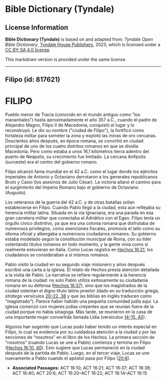 # Bible Dictionary (Tyndale)

## License Information

**Bible Dictionary (Tyndale)** is based on and adapted from: _Tyndale Open Bible Dictionary_, [Tyndale House Publishers](https://tyndaleopenresources.com/), 2023, which is licensed under a [CC BY-SA 4.0 license](https://creativecommons.org/licenses/by-sa/4.0/legalcode.en).

This markdown version is provided under the same license.



--------------------------------

## Filipo (id: 817621)

FILIPO
======

Pueblo menor de Tracia (conocido en el mundo antiguo como "los manantiales") hasta aproximadamente el año 357 a.C., cuando el padre de Alejandro Magno, Filipo II de Macedonia, conquistó el lugar y lo reconstruyó. Le dio su nombre ("ciudad de Filipo"), la fortificó como fortaleza militar para someter la zona y explotó las minas de oro cercanas. Doscientos años después, en época romana, se convirtió en ciudad principal de uno de los cuatro distritos romanos en que se dividía Macedonia. Pero como estaba a unos 16,1 kilómetros tierra adentro del puerto de Neápolis, su crecimiento fue limitado. La cercana Anfípolis (suroeste) era el centro del gobierno romano.

Filipo alcanzó fama mundial en el 42 a.C. como el lugar donde los ejércitos imperiales de Antonio y Octaviano derrotaron a los generales republicanos Bruto y Casio (los asesinos de Julio César). La victoria allanó el camino para el surgimiento del Imperio Romano bajo el gobierno de Octaviano (Augusto).

Los veteranos de la guerra del 42 a.C. y de otras batallas solían establecerse en Filipo. Cuando Pablo llegó a la ciudad, esta aún reflejaba su herencia militar latina. Situada en la vía Ignaciana, era una parada en esa gran carretera militar que conectaba el Adriático con el Egeo. Filipo tenía un orgullo cívico distintivo, ya que era una colonia romana que disfrutaba de numerosos privilegios, como exenciones fiscales, promovía el latín como su idioma oficial y albergaba a numerosos ciudadanos romanos. Su gobierno estaba modelado según la constitución municipal de Roma, con su líder ostentando títulos romanos en todo momento, y la gente vivía como si realmente estuvieran en Italia. Como Lucas registra en [Hechos 16:21](https://ref.ly/Acts16:21), los ciudadanos se consideraban a sí mismos romanos.

Pablo visitó la ciudad en su segundo viaje misionero y años después escribió una carta a la iglesia. El relato de Hechos presta atención detallada a la visita de Pablo. La narrativa se refiere regularmente a la herencia romana de la ciudad: no solo Pablo utiliza exitosamente su ciudadanía romana en su defensa ([Hechos 16:37](https://ref.ly/Acts16:37)), sino que los magistrados de la ciudad ostentan el digno título latino *praetor* (dado en su traducción griega, *stratego* versículos [20–22, 38](https://ref.ly/Acts16:20-Acts16:22,Acts16:38) y que las biblias en inglés traducen como “magistrado”). Parece haber habido una pequeña comunidad judía aquí. La iglesia comenzó con mujeres judías creyentes que se reunían fuera de la ciudad porque no había sinagoga. Más tarde, se reunieron en la casa de una importante mujer convertida llamada Lidia (versículos [14–15, 40](https://ref.ly/Acts16:14-Acts16:15,Acts16:40)).

Algunos han sugerido que Lucas pudo haber tenido un interés especial en Filipo, lo cual se evidencia por su cuidadosa atención a la ciudad y por las secciones de “nosotros” en el libro de los Hechos. La primera sección de “nosotros” (cuando Lucas se une a Pablo) comienza y termina en Filipo ([Hechos 16:10, 40](https://ref.ly/Acts16:10,Acts16:40)). Esto sugiere que Lucas permaneció en la ciudad después de la partida de Pablo. Luego, en el tercer viaje, Lucas se une nuevamente a Pablo cuando el apóstol pasa por Filipo ([20:6](https://ref.ly/Acts20:6)).

* **Associated Passages:** ACT 16:10; ACT 16:21; ACT 16:37; ACT 16:38; ACT 16:40; ACT 20:6; ACT 16:20–ACT 16:22; ACT 16:14–ACT 16:15

